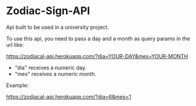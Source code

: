 # Zodiac-Sign-API
Api built to be used in a university project.

To use this api, you need to pass a day and a month as query params in the url like:

https://zodiacal-api.herokuapp.com/?dia=YOUR-DAY&mes=YOUR-MONTH

- "dia" receives a numeric day.
- "mes" receives a numeric month.

Example:

https://zodiacal-api.herokuapp.com/?dia=6&mes=1
